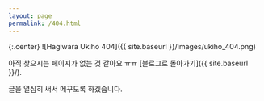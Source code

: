```yaml
---
layout: page
permalink: /404.html
---
```

{:.center}
![Hagiwara Ukiho 404]({{ site.baseurl }}/images/ukiho_404.png)

아직 찾으시는 페이지가 없는 것 같아요 ㅠㅠ [블로그로 돌아가기]({{ site.baseurl }}/).

글을 열심히 써서 메꾸도록 하겠습니다.
